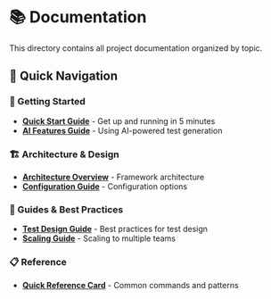 # 📚 Documentation

This directory contains all project documentation organized by topic.

## 📖 Quick Navigation

### 🚀 Getting Started

- **[Quick Start Guide](getting-started/QUICK_START.md)** - Get up and running in 5 minutes
- **[AI Features Guide](ai-features/AI_GUIDE.md)** - Using AI-powered test generation

### 🏗️ Architecture & Design

- **[Architecture Overview](architecture/ARCHITECTURE.md)** - Framework architecture
- **[Configuration Guide](configuration/CONFIGURATION.md)** - Configuration options

### 📖 Guides & Best Practices

- **[Test Design Guide](guides/TEST_DESIGN.md)** - Best practices for test design
- **[Scaling Guide](guides/SCALING.md)** - Scaling to multiple teams

### 📋 Reference

- **[Quick Reference Card](guides/QUICK_REFERENCE.md)** - Common commands and patterns
